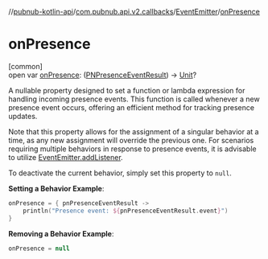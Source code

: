 //[pubnub-kotlin-api](../../../index.md)/[com.pubnub.api.v2.callbacks](../index.md)/[EventEmitter](index.md)/[onPresence](on-presence.md)

# onPresence

[common]\
open var [onPresence](on-presence.md): ([PNPresenceEventResult](../../../../../pubnub-kotlin/pubnub-kotlin-core-api/pubnub-kotlin-core-api/com.pubnub.api.models.consumer.pubsub/-p-n-presence-event-result/index.md)) -&gt; [Unit](https://kotlinlang.org/api/latest/jvm/stdlib/kotlin/-unit/index.html)?

A nullable property designed to set a function or lambda expression for handling incoming presence events. This function is called whenever a new presence event occurs, offering an efficient method for tracking presence updates.

Note that this property allows for the assignment of a singular behavior at a time, as any new assignment will override the previous one. For scenarios requiring multiple behaviors in response to presence events, it is advisable to utilize [EventEmitter.addListener](add-listener.md).

To deactivate the current behavior, simply set this property to `null`.

**Setting a Behavior Example**:

```kotlin
onPresence = { pnPresenceEventResult ->
    println("Presence event: ${pnPresenceEventResult.event}")
}
```

**Removing a Behavior Example**:

```kotlin
onPresence = null
```
